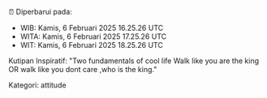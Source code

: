 ⏰ Diperbarui pada:
- WIB: Kamis, 6 Februari 2025 16.25.26 UTC
- WITA: Kamis, 6 Februari 2025 17.25.26 UTC
- WIT: Kamis, 6 Februari 2025 18.25.26 UTC

Kutipan Inspiratif:
"Two fundamentals of cool life  Walk like you are the king OR walk like you dont care ,who is the king."


Kategori: attitude

